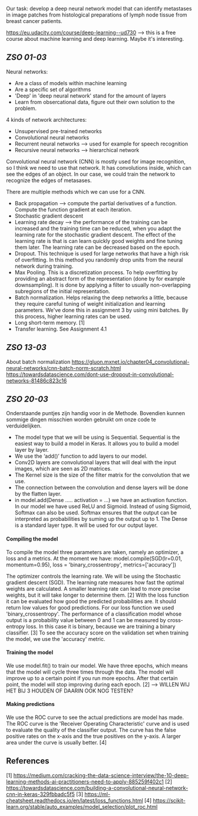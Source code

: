 Our task: develop a deep neural network model that can identify metastases in image patches from histological preparations of lymph node tissue from breast cancer patients.

https://eu.udacity.com/course/deep-learning--ud730 --> this is a free course about machine learning and deep learning. Maybe it's interesting.

## _ZSO 01-03_

Neural networks:
- Are a class of models within machine learning
- Are a specific set of algorithms
- 'Deep' in 'deep neural network' stand for the amount of layers
- Learn from obsercational data, figure out their own solution to the problem. 

4 kinds of network architectures:
- Unsupervised pre-trained networks
- Convolutional neural networks
- Recurrent neural networks --> used for example for speech recognition
- Recursive neural networks --> hierarchical network

Convolutional neural network (CNN) is mostly used for image recognition, so I think we need to use that network.
It has convolutions inside, which can see the edges of an object. In our case, we could train the network to recognize the edges of metasases.

There are multiple methods which we can use for a CNN.
- Back propagation --> compute the partial derivatives of a function. Compute the function gradient at each iteration.
- Stochastic gradient descent
- Learning rate decay --> the performance of the training can be increased and the training time can be reduced, when you adapt the learning rate for the stochastic gradient descent. The effect of the learning rate is that is can learn quickly good weights and fine tuning them later. The learning rate can be decreased based on the epoch. 
- Dropout. This technique is used for large networks that have a high risk of overfitting. In this method you randomly drop units from the neural network during training.
- Max Pooling. This is a discretization process. To help overfitting by providing an abstract form of the representation (done by for example downsampling). It is done by applying a filter to usually non-overlapping subregions of the initial representation.
- Batch normalization. Helps relaxing the deep networks a little, because they require careful tuning of weight initialization and learning parameters. We've done this in assignment 3 by using mini batches. By this process, higher learning rates can be used.
- Long short-term memory. [1]
- Transfer learning. See Assignment 4.1

## _ZSO 13-03_

About batch normalization
https://gluon.mxnet.io/chapter04_convolutional-neural-networks/cnn-batch-norm-scratch.html 
https://towardsdatascience.com/dont-use-dropout-in-convolutional-networks-81486c823c16

## _ZSO 20-03_

Onderstaande puntjes zijn handig voor in de Methode. Bovendien kunnen sommige dingen misschien worden gebruikt om onze code te verduidelijken. 
* The model type that we will be using is Sequential. Sequential is the easiest way to build a model in Keras. It allows you to build a model layer by layer.
* We use the ‘add()’ function to add layers to our model.
* Conv2D layers are convolutional layers that will deal with the input images, which are seen as 2D matrices.
* The Kernel size is the size of the filter matrix for the convolution that we use.
* The connection between the convolution and dense layers will be done by the flatten layer.
* in model.add(Dense ..... activation = ...) we have an activation function. In our model we have used ReLU and Sigmoid. Instead of using Sigmoid, Softmax can also be used. Softmax ensures that the output can be interpreted as probabilities by suming up the output up to 1. The Dense is a standard layer type. It will be used for our output layer.

#### Compiling the model
To compile the model three parameters are taken, namely an optimizer, a loss and a metrics. At the moment we have:
model.compile(SGD(lr=0.01, momentum=0.95), loss = 'binary_crossentropy', metrics=['accuracy']) 

The optimizer controls the learning rate. We will be using the Stochastic gradient descent (SGD).
The learning rate measures how fast the optimal weights are calculated. A smaller learning rate can lead to more precise weights, but it will take longer to determine them. [2]
With the loss function it can be evaluated how good the predicted probabilities are. It should return low values for good predictions. For our loss function we used 'binary_crossentropy'. The performance of a classification model whose output is a probability value between 0 and 1 can be measured by cross-entropy loss. In this case it is binary, because we are training a binary classifier. [3]
To see the accuracy score on the validation set when training the model, we use the 'accuracy' metric.

#### Training the model
We use model.fit() to train our model. We have three epochs, which means that the model will cycle three times through the data. The model will improve up to a certain point if you run more epochs. After that certain point, the model will stop improving during each epoch. [2] --> WILLEN WIJ HET BIJ 3 HOUDEN OF DAARIN OOK NOG TESTEN?

#### Making predictions
We use the ROC curve to see the actual predictions are model has made. 
The ROC curve is the 'Receiver Operating Characteristic' curve and is used to evaluate the quality of the classifier output. The curve has the false positive rates on the x-axis and the true positives on the y-axis. A larger area under the curve is usually better. [4]

## References
[1] https://medium.com/cracking-the-data-science-interview/the-10-deep-learning-methods-ai-practitioners-need-to-apply-885259f402c1 
[2] https://towardsdatascience.com/building-a-convolutional-neural-network-cnn-in-keras-329fbbadc5f5
[3] https://ml-cheatsheet.readthedocs.io/en/latest/loss_functions.html
[4] https://scikit-learn.org/stable/auto_examples/model_selection/plot_roc.html
